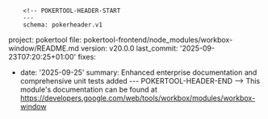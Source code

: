         <!-- POKERTOOL-HEADER-START
        ---
        schema: pokerheader.v1
project: pokertool
file: pokertool-frontend/node_modules/workbox-window/README.md
version: v20.0.0
last_commit: '2025-09-23T07:20:25+01:00'
fixes:
- date: '2025-09-25'
  summary: Enhanced enterprise documentation and comprehensive unit tests added
        ---
        POKERTOOL-HEADER-END -->
This module's documentation can be found at https://developers.google.com/web/tools/workbox/modules/workbox-window
